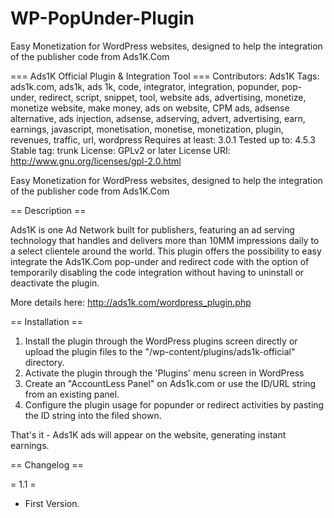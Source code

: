 # WP-PopUnder-Plugin
Easy Monetization for WordPress websites, designed to help the integration of the publisher code from Ads1K.Com

=== Ads1K Official Plugin & Integration Tool ===
Contributors: Ads1K
Tags: ads1k.com, ads1k, ads 1k, code, integrator, integration, popunder, pop-under, redirect, script, snippet, tool, website ads, advertising, monetize, monetize website, make money, ads on website, CPM ads, adsense alternative, ads injection, adsense, adserving, advert, advertising, earn, earnings, javascript, monetisation, monetise, monetization, plugin, revenues, traffic, url, wordpress
Requires at least: 3.0.1
Tested up to: 4.5.3
Stable tag: trunk
License: GPLv2 or later
License URI: http://www.gnu.org/licenses/gpl-2.0.html

Easy Monetization for WordPress websites, designed to help the integration of the publisher code from Ads1K.Com

== Description ==

Ads1K is one Ad Network built for publishers, featuring an ad serving technology that handles and delivers more than 10MM impressions daily to a select clientele around the world.
This plugin offers the possibility to easy integrate the Ads1K.Com pop-under and redirect code with the option of temporarily disabling the code integration without having to uninstall or deactivate the plugin.

More details here: http://ads1k.com/wordpress_plugin.php

== Installation ==

1. Install the plugin through the WordPress plugins screen directly or upload the plugin files to the "/wp-content/plugins/ads1k-official" directory.
2. Activate the plugin through the 'Plugins' menu screen in WordPress
3. Create an "AccountLess Panel" on Ads1k.com or use the ID/URL string from an existing panel.
4. Configure  the plugin usage for popunder or redirect activities by pasting the ID string into the filed shown.

That's it - Ads1K ads will appear on the website, generating instant earnings.

== Changelog ==

= 1.1 =
* First Version.
